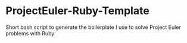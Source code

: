 # ProjectEuler-Ruby-Template
Short bash script to generate the boilerplate I use to solve Project Euler problems with Ruby
